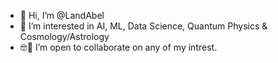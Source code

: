 - 👋 Hi, I’m @LandAbel
- 👀 I’m interested in AI, ML, Data Science, Quantum Physics & Cosmology/Astrology
- 🤓🔬 I’m open to collaborate on any of my intrest. 



